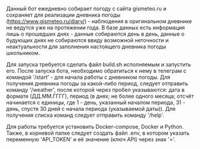 Данный бот ежедневно собирает погоду c сайта gismeteo.ru и сохраняет для реализации дневника погоды (https://www.gismeteo.ru/diary/) - наблюдения в оригинальном дневнике не ведутся уже на протяжении года. В базе данных есть информация лишь о прошедших днях - данные собираются день в день, данные о будующих днях не собираются ввиду возможной неточности и неактуальности для заполнения настоящего дневника погоды школьником.

Для запуска требуется сделать файл build.sh исполняемым и запустить его.
После запуска бота, необходимо обратиться к нему в телеграм с командой '/start' - для начала работы с дневником погоды.
Для получения дневника погоды за какой-либо период, следует отправить команду '/weather', после которой через пробел указываются: дата в формате (ДД.ММ.ГГГГ), период (в днях; не более одного месяца; отсчёт начинается с единицы, где 1 - день, указанный началом периода, 31 - день, спустя 30 дней с начала периода (указываемой даты)).
Для получения списка команд следует отправить команду '/help'.

Для работы требуется установить Docker-compose, Docker и Python.
Также, в корневой папке следует создать файл .env, в котором указать переменную 'API_TOKEN' и её значение (ключ API) через знак '='.

